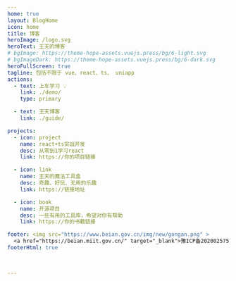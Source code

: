 ```yaml
---
home: true
layout: BlogHome
icon: home
title: 博客
heroImage: /logo.svg
heroText: 王天的博客
# bgImage: https://theme-hope-assets.vuejs.press/bg/6-light.svg
# bgImageDark: https://theme-hope-assets.vuejs.press/bg/6-dark.svg
heroFullScreen: true
tagline: 包括不限于 vue、react、ts、 uniapp  
actions:
  - text: 上车学习 💡
    link: ./demo/
    type: primary

  - text: 王天博客
    link: ./guide/

projects:
  - icon: project
    name: react+ts实战开发
    desc: 从零到1学习react
    link: https://你的项目链接

  - icon: link
    name: 王天的魔法工具盒
    desc: 奇趣、好玩、无用的乐趣          
    link: https://链接地址

  - icon: book
    name: 开源项目
    desc: 一些有用的工具库，希望对你有帮助
    link: https://你的书籍链接

footer: <img src="https://www.beian.gov.cn/img/new/gongan.png" >
  <a href="https://beian.miit.gov.cn/" target="_blank">豫ICP备2020025758号-2</a> | Copyright © 2023-present
footerHtml: true 


 
---
```

 
